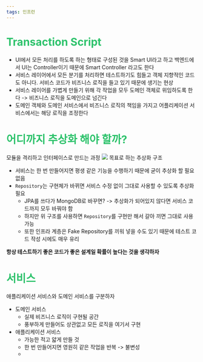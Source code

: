 ```yaml
---
tags: 인프런
---
```

# <font color="#2DC26B">Transaction Script</font>
- UI에서 모든 처리를 하도록 하는 형태로 구성된 것을 Smart UI라고 하고 백엔드에서 UI는 Controller이기 때문에 Smart Controller 라고도 한다
- 서비스 레이어에서 모든 분기를 처리하면 테스트하기도 힘들고 객체 지향적인 코드도 아니다. 서비스 코드가 비즈니스 로직을 들고 있기 때문에 생기는 현상
- 서비스 레이어를 가볍게 만들기 위해 각 작업을 모두 도메인 객체로 위임하도록 한다 -> 비즈니스 로직을 도메인으로 넘긴다
- 도메인 객체와 도메인 서비스에서 비즈니스 로직의 책임을 가지고 어플리케이션 서비스에서는 해당 로직을 조정한다

# <font color="#2DC26B">어디까지 추상화 해야 할까?</font>
모듈을 격리하고 인터페이스로 만드는 과정
![](https://i.imgur.com/wuIj43g.png)
목표로 하는 추상화 구조
- 서비스는 한 번 만들어지면 평생 같은 기능을 수행하기 때문에 굳이 추상화 할 필요 없음
- `Repository`는 구현체가 바뀌면 서비스 수정 없이 그대로 사용할 수 있도록 추상화 필요
	- JPA를 쓰다가 MongoDB로 바꾸면? -> 추상화가 되어있지 않다면 서비스 코드까지 모두 바꿔야 함
	- 하지만 위 구조를 사용하면 `Repository`를 구현만 해서 갈아 끼면 그대로 사용 가능
	- 또한 인프라 계층은 Fake Repository를 끼워 넣을 수도 있기 때문에 테스트 코드 작성 시에도 매우 유리

**항상 테스트하기 좋은 코드가 좋은 설계일 확률이 높다는 것을 생각하자**


# <font color="#2DC26B">서비스</font>
애플리케이션 서비스와 도메인 서비스를 구분하자

- 도메인 서비스
	- 실제 비즈니스 로직이 구현될 공간
	- 풍부하게 만들어도 상관없고 모든 로직을 여기서 구현
- 애플리케이션 서비스
	- 가능한 적고 얇게 만들 것
	- 한 번 만들어지면 영원히 같은 작업을 반복 -> 불변성
	- 